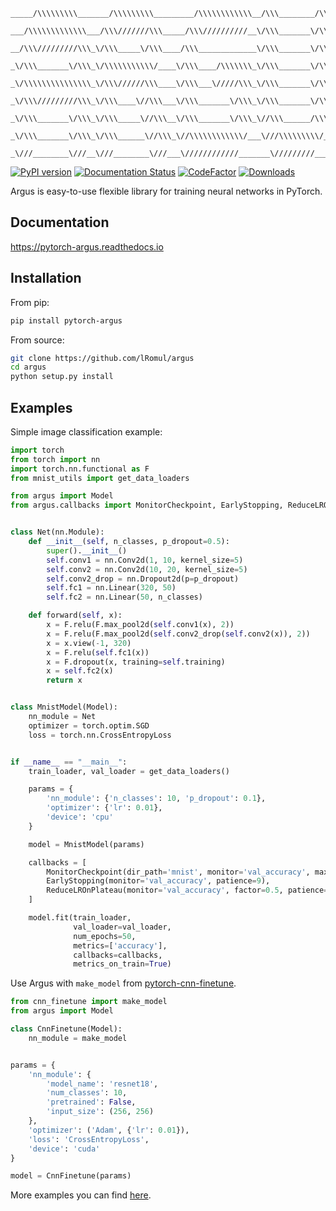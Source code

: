 ```
_____/\\\\\\\\\_______/\\\\\\\\\_________/\\\\\\\\\\\\__/\\\________/\\\_____/\\\\\\\\\\\___        
 ___/\\\\\\\\\\\\\___/\\\///////\\\_____/\\\//////////__\/\\\_______\/\\\___/\\\/////////\\\_       
  __/\\\/////////\\\_\/\\\_____\/\\\____/\\\_____________\/\\\_______\/\\\__\//\\\______\///__      
   _\/\\\_______\/\\\_\/\\\\\\\\\\\/____\/\\\____/\\\\\\\_\/\\\_______\/\\\___\////\\\_________     
    _\/\\\\\\\\\\\\\\\_\/\\\//////\\\____\/\\\___\/////\\\_\/\\\_______\/\\\______\////\\\______    
     _\/\\\/////////\\\_\/\\\____\//\\\___\/\\\_______\/\\\_\/\\\_______\/\\\_________\////\\\___   
      _\/\\\_______\/\\\_\/\\\_____\//\\\__\/\\\_______\/\\\_\//\\\______/\\\___/\\\______\//\\\__  
       _\/\\\_______\/\\\_\/\\\______\//\\\_\//\\\\\\\\\\\\/___\///\\\\\\\\\/___\///\\\\\\\\\\\/___ 
        _\///________\///__\///________\///___\////////////_______\/////////_______\///////////_____
```

[![PyPI version](https://badge.fury.io/py/pytorch-argus.svg)](https://badge.fury.io/py/pytorch-argus)
[![Documentation Status](https://readthedocs.org/projects/pytorch-argus/badge/?version=latest)](https://pytorch-argus.readthedocs.io/en/latest/?badge=latest)
[![CodeFactor](https://www.codefactor.io/repository/github/lromul/argus/badge)](https://www.codefactor.io/repository/github/lromul/argus)
[![Downloads](https://pepy.tech/badge/pytorch-argus)](https://pepy.tech/project/pytorch-argus)


Argus is easy-to-use flexible library for training neural networks in PyTorch.

## Documentation

https://pytorch-argus.readthedocs.io

## Installation

From pip:

```bash
pip install pytorch-argus
```

From source:

```bash
git clone https://github.com/lRomul/argus
cd argus
python setup.py install
```

## Examples

Simple image classification example:

```python
import torch
from torch import nn
import torch.nn.functional as F
from mnist_utils import get_data_loaders

from argus import Model
from argus.callbacks import MonitorCheckpoint, EarlyStopping, ReduceLROnPlateau


class Net(nn.Module):
    def __init__(self, n_classes, p_dropout=0.5):
        super().__init__()
        self.conv1 = nn.Conv2d(1, 10, kernel_size=5)
        self.conv2 = nn.Conv2d(10, 20, kernel_size=5)
        self.conv2_drop = nn.Dropout2d(p=p_dropout)
        self.fc1 = nn.Linear(320, 50)
        self.fc2 = nn.Linear(50, n_classes)

    def forward(self, x):
        x = F.relu(F.max_pool2d(self.conv1(x), 2))
        x = F.relu(F.max_pool2d(self.conv2_drop(self.conv2(x)), 2))
        x = x.view(-1, 320)
        x = F.relu(self.fc1(x))
        x = F.dropout(x, training=self.training)
        x = self.fc2(x)
        return x


class MnistModel(Model):
    nn_module = Net
    optimizer = torch.optim.SGD
    loss = torch.nn.CrossEntropyLoss


if __name__ == "__main__":
    train_loader, val_loader = get_data_loaders()

    params = {
        'nn_module': {'n_classes': 10, 'p_dropout': 0.1},
        'optimizer': {'lr': 0.01},
        'device': 'cpu'
    }

    model = MnistModel(params)

    callbacks = [
        MonitorCheckpoint(dir_path='mnist', monitor='val_accuracy', max_saves=3),
        EarlyStopping(monitor='val_accuracy', patience=9),
        ReduceLROnPlateau(monitor='val_accuracy', factor=0.5, patience=3)
    ]

    model.fit(train_loader,
              val_loader=val_loader,
              num_epochs=50,
              metrics=['accuracy'],
              callbacks=callbacks,
              metrics_on_train=True)
```

Use Argus with `make_model` from [pytorch-cnn-finetune](https://github.com/creafz/pytorch-cnn-finetune).

```python
from cnn_finetune import make_model
from argus import Model

class CnnFinetune(Model):
    nn_module = make_model


params = {
    'nn_module': {
        'model_name': 'resnet18',
        'num_classes': 10,
        'pretrained': False,
        'input_size': (256, 256)
    },
    'optimizer': ('Adam', {'lr': 0.01}),
    'loss': 'CrossEntropyLoss',
    'device': 'cuda'
}

model = CnnFinetune(params)
```

More examples you can find [here](https://pytorch-argus.readthedocs.io/en/latest/examples.html).
